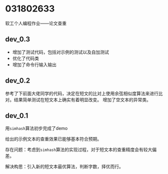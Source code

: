 # 031802633
软工个人编程作业——论文查重



## dev_0.3

- 增加了测试代码，包括对示例的测试以及自加测试
- 优化了代码类
- 增加了命令行输入输出

## dev_0.2

参考了下前面大佬同学的代码，决定在短文的比对上使用余弦相似度算法来进行比对。结果简单测试在短文本上确实有着明显改变。
增加了空文本的异常类。


## dev_0.1

用`simhash`算法初步完成了demo

给出的示例文本的查重效果已能够基本符合预期。

存在问题：考虑到`simhash`算法的实现过程，对于短文本的查重精度会有较大偏差。

解决构思：引入新的短文本最优算法，判断字数，择优而行。

